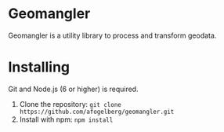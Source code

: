 # Geomangler
Geomangler is a utility library to process and transform geodata.

# Installing
Git and Node.js (6 or higher) is required.

1. Clone the repository: `git clone https://github.com/afogelberg/geomangler.git`
2. Install with npm: `npm install`
